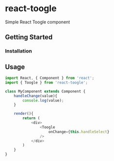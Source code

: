 # react-toogle
Simple React Toogle component

## Getting Started
### Installation
## Usage
```javascript
import React, { Component } from 'react';
import { Toogle } from 'react-toogle';

class MyComponent extends Component {
	handleChange(value){
		console.log(value);
	}

	render(){
		return (
			<div>
				<Toogle
					onChange={this.handleSelect}
				/>
			</div>
		)
	}
}

```
